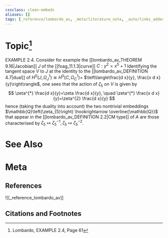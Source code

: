 ```yaml
---
cssclass: clean-embeds
aliases: []
tags: [_reference/lombardo_av, _meta/literature_note, _auto/links_added, _meta/TODO/change_title, _meta/definition]
---
```

# Topic[^1]
EXAMPLE 2.4. Consider for example the [[lombardo_av_THEOREM 9.16|Jacobian]] $J$ of the [[foag_11.1.3|curve]] $C: y^{2}=x^{5}+1$ Identifying the tangent space $V$ to $J$ at the identity to the [[lombardo_av_DEFINITION 4.7|dual]] of $H^{0}\left(J, \Omega_{J}^{1}\right) \cong H^{0}\left(C, \Omega_{C}^{1}\right)=$ $\left\langle\frac{d x}{y}, \frac{x d x}{y}\right\rangle$, one sees that the action of $\zeta_{5}$ on $V$ is given by
$$
\zeta^{*} \frac{d x}{y}=\zeta \frac{d x}{y}, \quad \zeta^{*} \frac{x d x}{y}=\zeta^{2} \frac{d x}{y}
$$
hence (taking the duality into account) the two nontrivial embeddings $\mathbb{Q}\left(\zeta_{5}\right) \hookrightarrow \overline{\mathbb{Q}}$ that appear in the [[lombardo_av_DEFINITION 2.2|CM type]] of $A$ are those characterised by $\zeta_{5} \mapsto \zeta_{5}^{-1}, \zeta_{5} \mapsto \zeta_{5}^{-2}$.


# See Also

# Meta
## References
![[_reference_lombardo_av]]

## Citations and Footnotes
[^1]: Lombardo, EXAMPLE 2.4, Page 61
